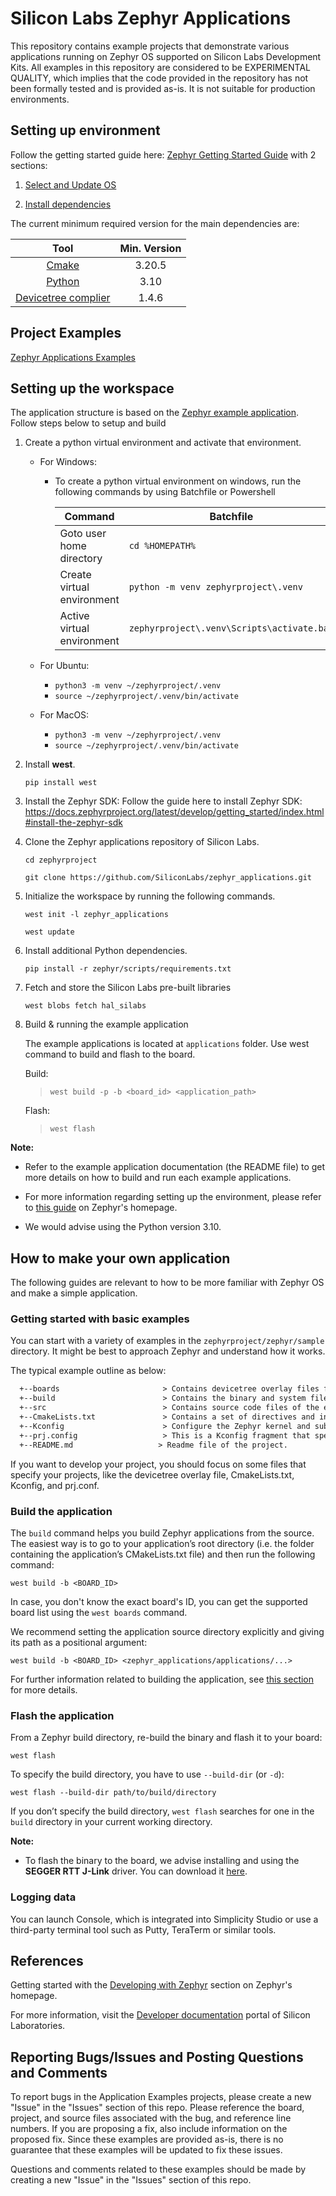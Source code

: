 # Silicon Labs Zephyr Applications #

This repository contains example projects that demonstrate various applications running on Zephyr OS supported on Silicon Labs Development Kits.
All examples in this repository are considered to be EXPERIMENTAL QUALITY, which implies that the code provided in the repository has not been formally tested and is provided as-is. It is not suitable for production environments.

## Setting up environment ##

Follow the getting started guide here: [Zephyr Getting Started Guide](https://docs.zephyrproject.org/latest/develop/getting_started/index.html) with 2 sections:

1. [Select and Update OS](https://docs.zephyrproject.org/latest/develop/getting_started/index.html#select-and-update-os)

2. [Install dependencies](https://docs.zephyrproject.org/latest/develop/getting_started/index.html#install-dependencies)

  The current minimum required version for the main dependencies are:

  | Tool | Min. Version |
  |:--:|:---------------:|
  |  [Cmake](https://cmake.org/) | 3.20.5 |
  |  [Python](https://www.python.org/) | 3.10 |
  |  [Devicetree complier](https://www.devicetree.org/) | 1.4.6 |

## Project Examples ##
[Zephyr Applications Examples](https://github.com/SiliconLabs/zephyr_applications)

## Setting up the workspace ##

The application structure is based on the [Zephyr example application](https://github.com/zephyrproject-rtos/example-application). Follow steps below to setup and build

1. Create a python virtual environment and activate that environment.

    - For Windows:
      - To create a python virtual environment on windows, run the following commands by using Batchfile or Powershell

        | Command | Batchfile | Powershell |
        | --- | --- | --- |
        | Goto user home directory | `cd %HOMEPATH%` | `cd $Env:HOMEPATH` |
        | Create virtual environment | `python -m venv zephyrproject\.venv` |  `python -m venv zephyrproject\.venv` |
        | Active virtual environment | `zephyrproject\.venv\Scripts\activate.bat` | `zephyrproject\.venv\Scripts\activate.ps1` |

    - For Ubuntu:
      - `python3 -m venv ~/zephyrproject/.venv`
      - `source ~/zephyrproject/.venv/bin/activate`

    - For MacOS:
      - `python3 -m venv ~/zephyrproject/.venv`
      - `source ~/zephyrproject/.venv/bin/activate`

2. Install **west**.

   `pip install west`

3. Install the Zephyr SDK: Follow the guide here to install Zephyr SDK: https://docs.zephyrproject.org/latest/develop/getting_started/index.html#install-the-zephyr-sdk

4. Clone the Zephyr applications repository of Silicon Labs.

   `cd zephyrproject`

   `git clone https://github.com/SiliconLabs/zephyr_applications.git`

5. Initialize the workspace by running the following commands.

   `west init -l zephyr_applications`

   `west update`

6. Install additional Python dependencies.

   `pip install -r zephyr/scripts/requirements.txt`

7. Fetch and store the Silicon Labs pre-built libraries

   `west blobs fetch hal_silabs`

8. Build & running the example application

   The example applications is located at `applications` folder. Use west command to build and flash to the board.

   Build:

   > `west build -p -b <board_id> <application_path>`

   Flash:

   > `west flash`

**Note:**

- Refer to the example application documentation (the README file) to get more details on how to build and run each example applications.

- For more information regarding setting up the environment, please refer to [this guide](https://docs.zephyrproject.org/latest/develop/getting_started/index.html) on Zephyr's homepage.

- We would advise using the Python version 3.10.

## How to make your own application ##

The following guides are relevant to how to be more familiar with Zephyr OS and make a simple application.

### Getting started with basic examples ###

You can start with a variety of examples in the `zephyrproject/zephyr/sample` directory. It might be best to approach Zephyr and understand how it works.

The typical example outline as below:

```txt
  +--boards                       > Contains devicetree overlay files for each supported boards.
  +--build                        > Contains the binary and system files of the example.
  +--src                          > Contains source code files of the example.
  +--CmakeLists.txt               > Contains a set of directives and instructions describing the project's source files and targets
  +--Kconfig                      > Configure the Zephyr kernel and subsystems at build time to adapt them for specific application and platform needs.
  +--prj.config                   > This is a Kconfig fragment that specifies application-specific values for one or more Kconfig options.
  +--README.md                   > Readme file of the project.
```

If you want to develop your project, you should focus on some files that specify your projects, like the devicetree overlay file, CmakeLists.txt, Kconfig, and prj.conf.

### Build the application ###

The `build` command helps you build Zephyr applications from the source. The easiest way is to go to your application’s root directory (i.e. the folder containing the application’s CMakeLists.txt file) and then run the following command:

`west build -b <BOARD_ID>`

In case, you don't know the exact board's ID, you can get the supported board list using the `west boards` command.

We recommend setting the application source directory explicitly and giving its path as a positional argument:

`west build -b <BOARD_ID> <zephyr_applications/applications/...>`

For further information related to building the application, see [this section](https://docs.zephyrproject.org/latest/develop/west/build-flash-debug.html#building-west-build) for more details.

### Flash the application ###

From a Zephyr build directory, re-build the binary and flash it to your board:

`west flash`

To specify the build directory, you have to use `--build-dir` (or `-d`):

`west flash --build-dir path/to/build/directory`

If you don’t specify the build directory, `west flash` searches for one in the `build` directory in your current working directory.

**Note:**

- To flash the binary to the board, we advise installing and using the **SEGGER RTT J-Link** driver. You can download it [here](https://www.segger.com/downloads/jlink/).

### Logging data ##

You can launch Console, which is integrated into Simplicity Studio or use a third-party terminal tool such as Putty, TeraTerm or similar tools.

## References ##

Getting started with the [Developing with Zephyr](https://docs.zephyrproject.org/latest/develop/index.html) section on Zephyr's homepage.

For more information, visit the [Developer documentation](https://docs.silabs.com/application-examples/latest/) portal of Silicon Laboratories.

## Reporting Bugs/Issues and Posting Questions and Comments ##

To report bugs in the Application Examples projects, please create a new "Issue" in the "Issues" section of this repo. Please reference the board, project, and source files associated with the bug, and reference line numbers. If you are proposing a fix, also include information on the proposed fix. Since these examples are provided as-is, there is no guarantee that these examples will be updated to fix these issues.

Questions and comments related to these examples should be made by creating a new "Issue" in the "Issues" section of this repo.
